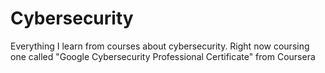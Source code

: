 # Cybersecurity
Everything I learn from courses about cybersecurity.
Right now coursing one called "Google Cybersecurity Professional Certificate" from Coursera
